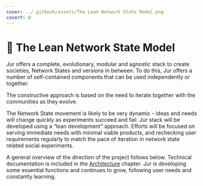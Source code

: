 ```yaml
---
cover: ../.gitbook/assets/The Lean Network State Model.png
coverY: 0
---
```


# 🏴 The Lean Network State Model

Jur offers a complete, evolutionary, modular and agnostic stack to create societies, Network States and versions in between. To do this, Jur offers a number of self-contained components that can be used independently or together.

The constructive approach is based on the need to iterate together with the communities as they evolve.

The Network State movement is likely to be very dynamic - ideas and needs will change quickly as experiments succeed and fail. Jur stack will be developed using a “lean development” approach. Efforts will be focused on serving immediate needs with minimal viable products, and rechecking user requirements regularly to match the pace of iteration in network state related social experiments.

A general overview of the direction of the project follows below. Technical documentation is included in the [Architecture](broken-reference) chapter. Jur is developing some essential functions and continues to grow, following user needs and constantly learning.
